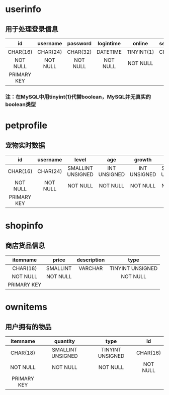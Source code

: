﻿# userinfo
## 用于处理登录信息
|     id    |username|password|logintime|  online  |secretkey|
|:---------:|:------:|:------:|:-------:|:--------:|:-------:|
|  CHAR(16) |CHAR(24)|CHAR(32)| DATETIME|TINYINT(1)| CHAR(18)|
|  NOT NULL |NOT NULL|NOT NULL| NOT NULL| NOT NULL |         |
|PRIMARY KEY|        |        |         |          |         |
### 注：在MySQL中用tinyint(1)代替boolean，MySQL并无真实的boolean类型
 
# petprofile
## 宠物实时数据
|     id    |username|      level      |    age     |   growth   |      food       |     clean       |     health     |      mood       |  growth_speed  | status | online_time|
|:---------:|:------:|:---------------:|:----------:|:----------:|:---------------:|:---------------:|:--------------:|:---------------:|:--------------:|:------:|:----------:|
|  CHAR(16) |CHAR(24)|SMALLINT UNSIGNED|INT UNSIGNED|INT UNSIGNED|SMALLINT UNSIGNED|SMALLINT UNSIGNED|TINYINT UNSIGNED|SMALLINT UNSIGNED|TINYINT UNSIGNED|CHAR(24)|INT UNSIGNED|
|  NOT NULL |NOT NULL|     NOT NULL    |  NOT NULL  |  NOT NULL  |    NOT NULL     |    NOT NULL     |    NOT NULL    |     NOT NULL    |    NOT NULL    |NOT NULL|  NOT NULL  |
|PRIMARY KEY|        |                 |            |            |                 |                 |                |                 |                |        |            |

# shopinfo
## 商店货品信息
|  itemname |  price |description|      type      |
|:---------:|:------:|:---------:|:--------------:|
|  CHAR(18) |SMALLINT|  VARCHAR  |TINYINT UNSIGNED|
|  NOT NULL |NOT NULL|           |    NOT NULL    |
|PRIMARY KEY|        |           |                |

# ownitems
## 用户拥有的物品
|  itemname |    quantity     |     type       |   id   |
|:---------:|:---------------:|:--------------:|:------:|
|  CHAR(18) |SMALLINT UNSIGNED|TINYINT UNSIGNED|CHAR(16)|
|  NOT NULL |    NOT NULL     |    NOT NULL    |NOT NULL|
|PRIMARY KEY|                 |                |        |
